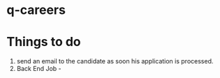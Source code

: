# q-careers

# Things to do
1. send an email to the candidate as soon his application is processed.
2. Back End Job -
